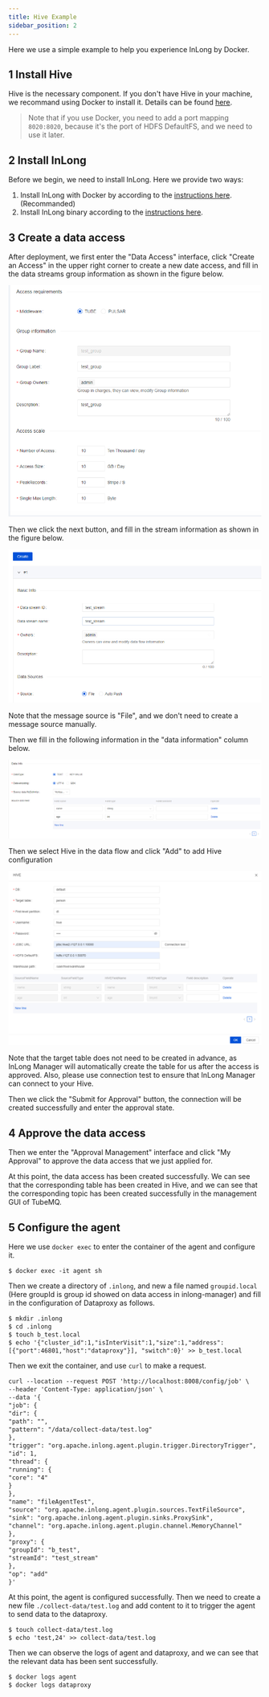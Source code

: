 ```yaml
---
title: Hive Example
sidebar_position: 2
---
```


Here we use a simple example to help you experience InLong by Docker.

## 1 Install Hive
Hive is the necessary component. If you don't have Hive in your machine, we recommand using Docker to install it. Details can be found [here](https://github.com/big-data-europe/docker-hive).

> Note that if you use Docker, you need to add a port mapping `8020:8020`, because it's the port of HDFS DefaultFS, and we need to use it later.

## 2 Install InLong
Before we begin, we need to install InLong. Here we provide two ways:
1. Install InLong with Docker by according to the [instructions here](deployment/docker.md).(Recommanded)
2. Install InLong binary according to the [instructions here](deployment/bare_metal.md).

## 3 Create a data access
After deployment, we first enter the "Data Access" interface, click "Create an Access" in the upper right corner to create a new date access, and fill in the data streams group information as shown in the figure below.

![Create Group](img/create-group.png)

Then we click the next button, and fill in the stream information as shown in the figure below.

![Create Stream](img/create-stream.png)

Note that the message source is "File", and we don't need to create a message source manually.

Then we fill in the following information in the "data information" column below.

![Data Information](img/data-information.png)

Then we select Hive in the data flow and click "Add" to add Hive configuration

![Hive Config](img/hive-config.png)

Note that the target table does not need to be created in advance, as InLong Manager will automatically create the table for us after the access is approved. Also, please use connection test to ensure that InLong Manager can connect to your Hive.

Then we click the "Submit for Approval" button, the connection will be created successfully and enter the approval state.

## 4 Approve the data access
Then we enter the "Approval Management" interface and click "My Approval" to approve the data access that we just applied for.

At this point, the data access has been created successfully. We can see that the corresponding table has been created in Hive, and we can see that the corresponding topic has been created successfully in the management GUI of TubeMQ.

## 5 Configure the agent
Here we use `docker exec` to enter the container of the agent and configure it.
```
$ docker exec -it agent sh
```

Then we create a directory of `.inlong`, and new a file named `groupid.local` (Here groupId is group id showed on data access in inlong-manager) and fill in the configuration of Dataproxy as follows.
```
$ mkdir .inlong
$ cd .inlong
$ touch b_test.local
$ echo '{"cluster_id":1,"isInterVisit":1,"size":1,"address": [{"port":46801,"host":"dataproxy"}], "switch":0}' >> b_test.local
```

Then we exit the container, and use `curl` to make a request.
```
curl --location --request POST 'http://localhost:8008/config/job' \
--header 'Content-Type: application/json' \
--data '{
"job": {
"dir": {
"path": "",
"pattern": "/data/collect-data/test.log"
},
"trigger": "org.apache.inlong.agent.plugin.trigger.DirectoryTrigger",
"id": 1,
"thread": {
"running": {
"core": "4"
}
},
"name": "fileAgentTest",
"source": "org.apache.inlong.agent.plugin.sources.TextFileSource",
"sink": "org.apache.inlong.agent.plugin.sinks.ProxySink",
"channel": "org.apache.inlong.agent.plugin.channel.MemoryChannel"
},
"proxy": {
"groupId": "b_test",
"streamId": "test_stream"
},
"op": "add"
}'
```

At this point, the agent is configured successfully.
Then we need to create a new file `./collect-data/test.log` and add content to it to trigger the agent to send data to the dataproxy.

```
$ touch collect-data/test.log
$ echo 'test,24' >> collect-data/test.log
```

Then we can observe the logs of agent and dataproxy, and we can see that the relevant data has been sent successfully.

```
$ docker logs agent
$ docker logs dataproxy
```

